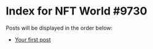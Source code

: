 # Index for NFT World #9730
Posts will be displayed in the order below:

- [Your first post](./001-first.md)

